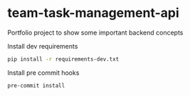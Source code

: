 # team-task-management-api
Portfolio project to show some important backend concepts

Install dev requirements

```bash
pip install -r requirements-dev.txt
```

Install pre commit hooks

```bash
pre-commit install
```
